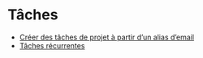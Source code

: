 # Tâches

  * [Créer des tâches de projet à partir d’un alias d’email](tasks/email_alias.html)
  * [Tâches récurrentes](tasks/recurring_tasks.html)

